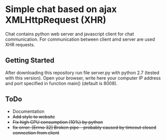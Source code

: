 Simple chat based on ajax XMLHttpRequest (XHR)
==========

Chat contains python web server and javascript client for chat communication. For communication between client amd server are used XHR requests.

## Getting Started

After downloading this repository run file server.py with python 2.7 (tested with this version). Open your browser, write here your computer IP address and port specified in function main() (default is 8008).

## ToDo

 * Documentation
 * ~~Add style to website~~
 * ~~Fix high CPU consumption (10%) by python~~
 * ~~fix error: [Errno 32] Broken pipe - probably caused by timeout closed connection from client~~
